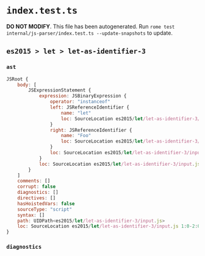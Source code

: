 # `index.test.ts`

**DO NOT MODIFY**. This file has been autogenerated. Run `rome test internal/js-parser/index.test.ts --update-snapshots` to update.

## `es2015 > let > let-as-identifier-3`

### `ast`

```javascript
JSRoot {
	body: [
		JSExpressionStatement {
			expression: JSBinaryExpression {
				operator: "instanceof"
				left: JSReferenceIdentifier {
					name: "let"
					loc: SourceLocation es2015/let/let-as-identifier-3/input.js 1:0-1:3 (let)
				}
				right: JSReferenceIdentifier {
					name: "Foo"
					loc: SourceLocation es2015/let/let-as-identifier-3/input.js 1:15-1:18 (Foo)
				}
				loc: SourceLocation es2015/let/let-as-identifier-3/input.js 1:0-1:18
			}
			loc: SourceLocation es2015/let/let-as-identifier-3/input.js 1:0-1:18
		}
	]
	comments: []
	corrupt: false
	diagnostics: []
	directives: []
	hasHoistedVars: false
	sourceType: "script"
	syntax: []
	path: UIDPath<es2015/let/let-as-identifier-3/input.js>
	loc: SourceLocation es2015/let/let-as-identifier-3/input.js 1:0-2:0
}
```

### `diagnostics`

```

```
